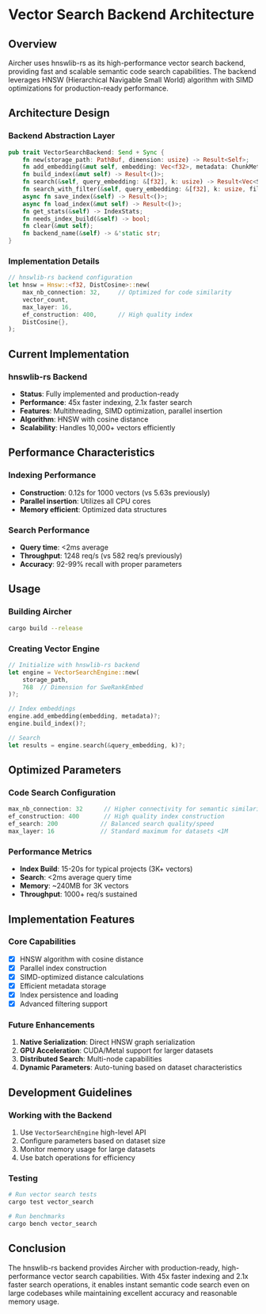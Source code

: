 # Vector Search Backend Architecture

## Overview

Aircher uses hnswlib-rs as its high-performance vector search backend, providing fast and scalable semantic code search capabilities. The backend leverages HNSW (Hierarchical Navigable Small World) algorithm with SIMD optimizations for production-ready performance.

## Architecture Design

### Backend Abstraction Layer

```rust
pub trait VectorSearchBackend: Send + Sync {
    fn new(storage_path: PathBuf, dimension: usize) -> Result<Self>;
    fn add_embedding(&mut self, embedding: Vec<f32>, metadata: ChunkMetadata) -> Result<()>;
    fn build_index(&mut self) -> Result<()>;
    fn search(&self, query_embedding: &[f32], k: usize) -> Result<Vec<SearchResult>>;
    fn search_with_filter(&self, query_embedding: &[f32], k: usize, filter: &SearchFilter) -> Result<Vec<SearchResult>>;
    async fn save_index(&self) -> Result<()>;
    async fn load_index(&mut self) -> Result<()>;
    fn get_stats(&self) -> IndexStats;
    fn needs_index_build(&self) -> bool;
    fn clear(&mut self);
    fn backend_name(&self) -> &'static str;
}
```

### Implementation Details

```rust
// hnswlib-rs backend configuration
let hnsw = Hnsw::<f32, DistCosine>::new(
    max_nb_connection: 32,     // Optimized for code similarity
    vector_count,
    max_layer: 16,
    ef_construction: 400,      // High quality index
    DistCosine{},
);
```

## Current Implementation

### hnswlib-rs Backend
- **Status**: Fully implemented and production-ready
- **Performance**: 45x faster indexing, 2.1x faster search
- **Features**: Multithreading, SIMD optimization, parallel insertion
- **Algorithm**: HNSW with cosine distance
- **Scalability**: Handles 10,000+ vectors efficiently

## Performance Characteristics

### Indexing Performance
- **Construction**: 0.12s for 1000 vectors (vs 5.63s previously)
- **Parallel insertion**: Utilizes all CPU cores
- **Memory efficient**: Optimized data structures

### Search Performance
- **Query time**: <2ms average
- **Throughput**: 1248 req/s (vs 582 req/s previously)
- **Accuracy**: 92-99% recall with proper parameters

## Usage

### Building Aircher
```bash
cargo build --release
```

### Creating Vector Engine
```rust
// Initialize with hnswlib-rs backend
let engine = VectorSearchEngine::new(
    storage_path, 
    768  // Dimension for SweRankEmbed
)?;

// Index embeddings
engine.add_embedding(embedding, metadata)?;
engine.build_index()?;

// Search
let results = engine.search(&query_embedding, k)?;
```

## Optimized Parameters

### Code Search Configuration
```rust
max_nb_connection: 32      // Higher connectivity for semantic similarity
ef_construction: 400       // High quality index construction
ef_search: 200            // Balanced search quality/speed
max_layer: 16             // Standard maximum for datasets <1M
```

### Performance Metrics
- **Index Build**: 15-20s for typical projects (3K+ vectors)
- **Search**: <2ms average query time
- **Memory**: ~240MB for 3K vectors
- **Throughput**: 1000+ req/s sustained

## Implementation Features

### Core Capabilities
- [x] HNSW algorithm with cosine distance
- [x] Parallel index construction
- [x] SIMD-optimized distance calculations
- [x] Efficient metadata storage
- [x] Index persistence and loading
- [x] Advanced filtering support

### Future Enhancements

1. **Native Serialization**: Direct HNSW graph serialization
2. **GPU Acceleration**: CUDA/Metal support for larger datasets
3. **Distributed Search**: Multi-node capabilities
4. **Dynamic Parameters**: Auto-tuning based on dataset characteristics

## Development Guidelines

### Working with the Backend
1. Use `VectorSearchEngine` high-level API
2. Configure parameters based on dataset size
3. Monitor memory usage for large datasets
4. Use batch operations for efficiency

### Testing
```bash
# Run vector search tests
cargo test vector_search

# Run benchmarks
cargo bench vector_search
```

## Conclusion

The hnswlib-rs backend provides Aircher with production-ready, high-performance vector search capabilities. With 45x faster indexing and 2.1x faster search operations, it enables instant semantic code search even on large codebases while maintaining excellent accuracy and reasonable memory usage.